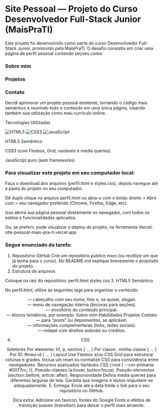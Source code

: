 # Site Pessoal — Projeto do Curso Desenvolvedor Full-Stack Junior (MaisPraTI)
Este projeto foi desenvolvido como parte do curso Desenvolvedor Full-Stack Junior, promovido pela MaisPraTI.
O desafio consistiu em criar uma página de perfil pessoal contendo seções como:

### Sobre mim

### Projetos

### Contato

Decidi aprimorar um projeto pessoal existente, tornando o código mais semântico e reunindo todo o conteúdo em uma única página, visando também sua utilização como meu currículo online.

Tecnologias Utilizadas
<p align="left"> <img src="https://img.shields.io/badge/HTML5-E34F26?logo=html5&logoColor=white" alt="HTML5"> <img src="https://img.shields.io/badge/CSS3-1572B6?logo=css3&logoColor=white" alt="CSS3"> <img src="https://img.shields.io/badge/JavaScript-F7DF1E?logo=javascript&logoColor=black" alt="JavaScript"> </p>
HTML5 Semântico

CSS3 (com Flexbox, Grid, variáveis e media queries)

JavaScript puro (sem frameworks)


### Para visualizar este projeto em seu computador local:

Faça o download dos arquivos (perfil.html e styles.css), depois navegue até a pasta do projeto no seu computador.

Dê duplo clique no arquivo perfil.html ou abra-o com o botão direito > Abrir com > seu navegador preferido (Chrome, Firefox, Edge, etc).

Isso abrirá sua página pessoal diretamente no navegador, com todos os estilos e funcionalidades aplicados.

Ou, se preferir, pode visualizar o deploy do projeto, na ferramenta Vercel:
site-pessoal-mais-pra-ti.vercel.app


### Segue enunciado da tarefa:

1. Repositório GitHub
Crie um repositório público novo (ou reutilize um que já tenha para o curso).
No README.md explique brevemente o propósito do projeto.
2. Estrutura de arquivos

Coloque na raiz do repositório:
perfil.html
styles.css
3. HTML5 Semântico

No perfil.html, utilize as seguintes tags para organizar o conteúdo:

<header> — cabeçalho com seu nome, foto e, se quiser, slogan.
<nav> — menu de navegação interna (âncoras para seções).
<main> — envoltório do conteúdo principal.
<section> — blocos temáticos, por exemplo:
Sobre mim
Habilidades
Projetos
Contato
<article> — para “posts” ou depoimentos, se aplicável.
<aside> — informações complementares (links, redes sociais).
<footer> — rodapé com direitos autorais ou créditos.

4. CSS

Seletores
Por elemento: h1, p, section { … }
Por classe: .minha-classe { … }
Por ID: #meu-id { … }
Layout
Use Flexbox e/ou CSS Grid para estruturar colunas e grades.
Inclua um reset ou normalize CSS para consistência entre navegadores.
Recursos avançados
Variáveis CSS (:root { --cor-primaria: #0077cc; }).
Pseudo-classes (a:hover, button:focus).
Pseudo-elementos (section::before, article::after).
Responsividade
Defina media queries para diferentes larguras de tela.
Garanta que imagens e textos reajustem-se adequadamente.
5. Entrega: Envie até a data limite o link para o seu repositório no GitHub.

Dica extra: Adicione um favicon, fontes do Google Fonts e efeitos de transição suaves (transition) para deixar o perfil mais atraente.
